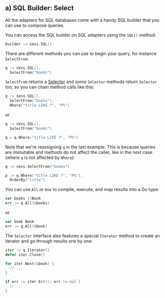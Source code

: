 ## a) SQL Builder: Select

All the adapters for SQL databases come with a handy SQL builder that you can
use to compose queries.

You can access the SQL builder on SQL adapters using the `SQL()` method:

```go
builder := sess.SQL()
```

There are different methods you can use to begin your query,
for instance `SelectFrom`:

```go
q := sess.SQL().
  SelectFrom("books")
```

`SelectFrom` returns a [Selector][2] and some `Selector` methods return
`Selector` too, so you can chain method calls like this:

```go
q := sess.SQL().
  SelectFrom("books").
  Where("title LIKE ?", "P%")
```

or

```go
q := sess.SQL().
  SelectFrom("books")

q = q.Where("title LIKE ?", "P%")
```

Note that we're reassigning `q` in the last example. This is because queries
are immutable and methods do not affect the caller, like in the next case
(where `q` is not affected by `Where`):

```go
q := sess.SelectFrom("books")

p := q.Where("title LIKE ?", "P%").
  OrderBy("title")
```

You can use `All` or `One` to compile, execute, and map results into a Go type:

```go
var books []Book
err := q.All(&books)
```

or

```go
var book Book
err := q.All(&book)
```

The `Selector` interface also features a special `Iterator` method to create an
iterator and go through results one by one:

```go
iter := q.Iterator()
defer iter.Close()

for iter.Next(&book) {
  // ...
}

if err := iter.Err(); err != nil {
  // ...
}
```

[1]: https://godoc.org/upper.io/db.v3/lib/sqlbuilder#SQLBuilder
[2]: https://godoc.org/upper.io/db.v3/lib/sqlbuilder#Selector
